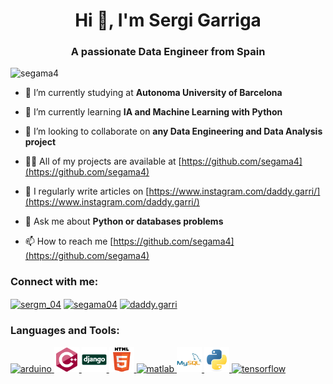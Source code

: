 <h1 align="center">Hi 👋, I'm Sergi Garriga</h1>
<h3 align="center">A passionate Data Engineer from Spain</h3>

<p align="left"> <img src="https://komarev.com/ghpvc/?username=segama4&label=Profile%20views&color=0e75b6&style=flat" alt="segama4" /> </p>

- 🔭 I’m currently studying at **Autonoma University of Barcelona**

- 🌱 I’m currently learning **IA and Machine Learning with Python**

- 👯 I’m looking to collaborate on **any Data Engineering and Data Analysis project**

- 👨‍💻 All of my projects are available at [https://github.com/segama4](https://github.com/segama4)

- 📝 I regularly write articles on [https://www.instagram.com/daddy.garri/](https://www.instagram.com/daddy.garri/)

- 💬 Ask me about **Python or databases problems**

- 📫 How to reach me [https://github.com/segama4](https://github.com/segama4)

<h3 align="left">Connect with me:</h3>
<p align="left">
<a href="https://twitter.com/sergm_04" target="blank"><img align="center" src="https://raw.githubusercontent.com/rahuldkjain/github-profile-readme-generator/master/src/images/icons/Social/twitter.svg" alt="sergm_04" height="30" width="40" /></a>
<a href="https://kaggle.com/segama04" target="blank"><img align="center" src="https://raw.githubusercontent.com/rahuldkjain/github-profile-readme-generator/master/src/images/icons/Social/kaggle.svg" alt="segama04" height="30" width="40" /></a>
<a href="https://instagram.com/daddy.garri" target="blank"><img align="center" src="https://raw.githubusercontent.com/rahuldkjain/github-profile-readme-generator/master/src/images/icons/Social/instagram.svg" alt="daddy.garri" height="30" width="40" /></a>
</p>

<h3 align="left">Languages and Tools:</h3>
<p align="left"> <a href="https://www.arduino.cc/" target="_blank" rel="noreferrer"> <img src="https://cdn.worldvectorlogo.com/logos/arduino-1.svg" alt="arduino" width="40" height="40"/> </a> <a href="https://www.w3schools.com/cpp/" target="_blank" rel="noreferrer"> <img src="https://raw.githubusercontent.com/devicons/devicon/master/icons/cplusplus/cplusplus-original.svg" alt="cplusplus" width="40" height="40"/> </a> <a href="https://www.djangoproject.com/" target="_blank" rel="noreferrer"> <img src="https://raw.githubusercontent.com/devicons/devicon/master/icons/django/django-original.svg" alt="django" width="40" height="40"/> </a> <a href="https://www.w3.org/html/" target="_blank" rel="noreferrer"> <img src="https://raw.githubusercontent.com/devicons/devicon/master/icons/html5/html5-original-wordmark.svg" alt="html5" width="40" height="40"/> </a> <a href="https://www.mathworks.com/" target="_blank" rel="noreferrer"> <img src="https://upload.wikimedia.org/wikipedia/commons/2/21/Matlab_Logo.png" alt="matlab" width="40" height="40"/> </a> <a href="https://www.mysql.com/" target="_blank" rel="noreferrer"> <img src="https://raw.githubusercontent.com/devicons/devicon/master/icons/mysql/mysql-original-wordmark.svg" alt="mysql" width="40" height="40"/> </a> <a href="https://www.python.org" target="_blank" rel="noreferrer"> <img src="https://raw.githubusercontent.com/devicons/devicon/master/icons/python/python-original.svg" alt="python" width="40" height="40"/> </a> <a href="https://www.tensorflow.org" target="_blank" rel="noreferrer"> <img src="https://www.vectorlogo.zone/logos/tensorflow/tensorflow-icon.svg" alt="tensorflow" width="40" height="40"/> </a> </p>
